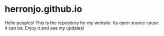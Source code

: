herronjo.github.io
==================
Hello peoples! This is the repository for my website. Its open source cause it can be.
Enjoy it and see my updates!
